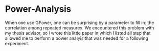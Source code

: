 # Power-Analysis

When one use GPower, one can be surprising by a parameter to fill in: the correlation among repeated measures. We encountered this problem with my thesis advisor, so I wrote this little paper in which I listed all step that allowed me to perform a power analyis that was needed for a following experiment.
